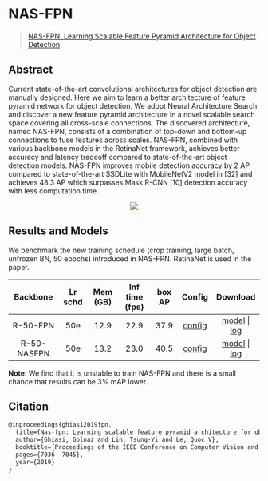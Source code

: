 # NAS-FPN

> [NAS-FPN: Learning Scalable Feature Pyramid Architecture for Object Detection](https://arxiv.org/abs/1904.07392)

<!-- [ALGORITHM] -->

## Abstract

Current state-of-the-art convolutional architectures for object detection are manually designed. Here we aim to learn a better architecture of feature pyramid network for object detection. We adopt Neural Architecture Search and discover a new feature pyramid architecture in a novel scalable search space covering all cross-scale connections. The discovered architecture, named NAS-FPN, consists of a combination of top-down and bottom-up connections to fuse features across scales. NAS-FPN, combined with various backbone models in the RetinaNet framework, achieves better accuracy and latency tradeoff compared to state-of-the-art object detection models. NAS-FPN improves mobile detection accuracy by 2 AP compared to state-of-the-art SSDLite with MobileNetV2 model in \[32\] and achieves 48.3 AP which surpasses Mask R-CNN \[10\] detection accuracy with less computation time.

<div align=center>
<img src="https://user-images.githubusercontent.com/40661020/143968037-cedd76e9-1ae7-4869-bd34-c9d8611d630c.png"/>
</div>

## Results and Models

We benchmark the new training schedule (crop training, large batch, unfrozen BN, 50 epochs) introduced in NAS-FPN. RetinaNet is used in the paper.

|  Backbone   | Lr schd | Mem (GB) | Inf time (fps) | box AP |                            Config                             |                                                                                                                                                             Download                                                                                                                                                             |
| :---------: | :-----: | :------: | :------------: | :----: | :-----------------------------------------------------------: | :------------------------------------------------------------------------------------------------------------------------------------------------------------------------------------------------------------------------------------------------------------------------------------------------------------------------------: |
|  R-50-FPN   |   50e   |   12.9   |      22.9      |  37.9  |  [config](../nas_fpn/retinanet_r50_fpn_crop640-50e_coco.py)   |       [model](https://download.openmmlab.com/mmdetection/v2.0/nas_fpn/retinanet_r50_fpn_crop640_50e_coco/retinanet_r50_fpn_crop640_50e_coco-9b953d76.pth) \| [log](https://download.openmmlab.com/mmdetection/v2.0/nas_fpn/retinanet_r50_fpn_crop640_50e_coco/retinanet_r50_fpn_crop640_50e_coco_20200529_095329.log.json)       |
| R-50-NASFPN |   50e   |   13.2   |      23.0      |  40.5  | [config](../nas_fpn/retinanet_r50_nasfpn_crop640-50e_coco.py) | [model](https://download.openmmlab.com/mmdetection/v2.0/nas_fpn/retinanet_r50_nasfpn_crop640_50e_coco/retinanet_r50_nasfpn_crop640_50e_coco-0ad1f644.pth) \| [log](https://download.openmmlab.com/mmdetection/v2.0/nas_fpn/retinanet_r50_nasfpn_crop640_50e_coco/retinanet_r50_nasfpn_crop640_50e_coco_20200528_230008.log.json) |

**Note**: We find that it is unstable to train NAS-FPN and there is a small chance that results can be 3% mAP lower.

## Citation

```latex
@inproceedings{ghiasi2019fpn,
  title={Nas-fpn: Learning scalable feature pyramid architecture for object detection},
  author={Ghiasi, Golnaz and Lin, Tsung-Yi and Le, Quoc V},
  booktitle={Proceedings of the IEEE Conference on Computer Vision and Pattern Recognition},
  pages={7036--7045},
  year={2019}
}
```
